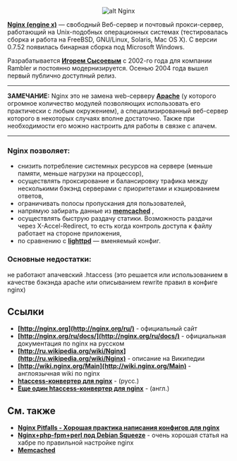 <p align="center">
  <img  style="max-width:100%;"
        alt="alt Nginx"
        src="https://raw.github.com/uran1980/web-dev-blog/master/Nginx/images/nginx-logo.png">
</p>

**[Nginx (engine x)](http://nginx.org/ru/)** — свободный Веб-сервер и почтовый прокси-сервер, работающий на Unix-подобных операционных системах (тестировалась сборка и работа на FreeBSD, GNU/Linux, Solaris, Mac OS X). С версии 0.7.52 появилась бинарная сборка под Microsoft Windows.

Разрабатывается **[Игорем Сысоевым](http://ru.wikipedia.org/wiki/%D0%A1%D1%8B%D1%81%D0%BE%D0%B5%D0%B2,_%D0%98%D0%B3%D0%BE%D1%80%D1%8C_%D0%92%D0%BB%D0%B0%D0%B4%D0%B8%D0%BC%D0%B8%D1%80%D0%BE%D0%B2%D0%B8%D1%87)** с 2002-го года для компании Rambler и постоянно модернизируется. Осенью 2004 года вышел первый публично доступный релиз.

***
**ЗАМЕЧАНИЕ:**
Nginx это не замена web-серверу **[Apache](http://ru.wikipedia.org/wiki/Apache)** (у которого огромное количество модулей позволяющих использовать его практически с любым окружением), а специализированный веб-сервер которого в некоторых случаях вполне достаточно. Также при необходимости его можно настроить для работы в связке с апачем.
***

### Nginx позволяет:
* снизить потребление системных ресурсов на сервере (меньше памяти, меньше нагрузки на процессор),
* осуществлять проксирование и балансировку трафика между несколькими бэкэнд серверами с приоритетами и кэшированием ответов,
* ограничивать полосы пропускания для пользователей,
* напрямую забирать данные из **[memcached](http://www.uran1980.com/myfolio/2009/05/19/memcached/)** ,
* осуществлять быструю раздачу статики. Возможность раздачи через X-Accel-Redirect, то есть когда контроль доступа к файлу работает на стороне приложения,
* по сравнению с **[lighttpd](http://ru.wikipedia.org/wiki/Lighttpd)** — вменяемый конфиг.


### Основные недостатки:
не работают апачевский .htaccess (это решается или использованием в качестве бэкэнда apache или описыванием rewrite правил в конфиге nginx)


## Ссылки
* **[http://nginx.org](http://nginx.org/ru/)** - официальный сайт
* **[http://nginx.org/ru/docs/](http://nginx.org/ru/docs/)** - официальная документация по nginx на русском
* **[http://ru.wikipedia.org/wiki/Nginx](http://ru.wikipedia.org/wiki/Nginx)** - описание на Википедии
* **[http://wiki.nginx.org/Main](http://wiki.nginx.org/Main)** - англоязычная wiki по nginx
* **[htaccess-конвертер для nginx](http://winginx.ru/htaccess)** - (русс.)
* **[Еще один htaccess-конвертер для nginx](http://www.anilcetin.com/convert-apache-htaccess-to-nginx/)** - (англ.)


## См. также
* **[Nginx Pitfalls - Хорошая практика написания конфигов для nginx](http://wiki.nginx.org/Pitfalls)**
* **[Nginx+php-fpm+perl под Debian Squeeze](http://habrahabr.ru/post/164401/)** - очень хорошая статья на хабре по правильной настройке nginx
* **[Memcached](https://github.com/uran1980/web-dev-blog/blob/master/Memcached/memcached.md)**
